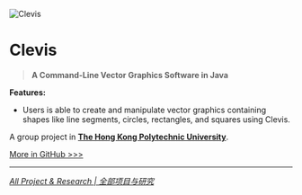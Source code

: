 ![Clevis](https://src.ultrafish.cn/storage/clevis.png)
# Clevis

> **A Command-Line Vector Graphics Software in Java**

**Features:** 
- Users is able to create and manipulate vector graphics containing shapes like line segments, circles, rectangles, and squares using Clevis.

A group project in [**The Hong Kong Polytechnic University**](https://www.polyu.edu.hk/).

[More in GitHub >>>](https://github.com/OOP-PROJECT-COMP2021/Command-Line_Vector_Graphics_Software.git)

---

[*All Project & Research  | 全部项目与研究*](https://ultrafish.cn/project/#/)